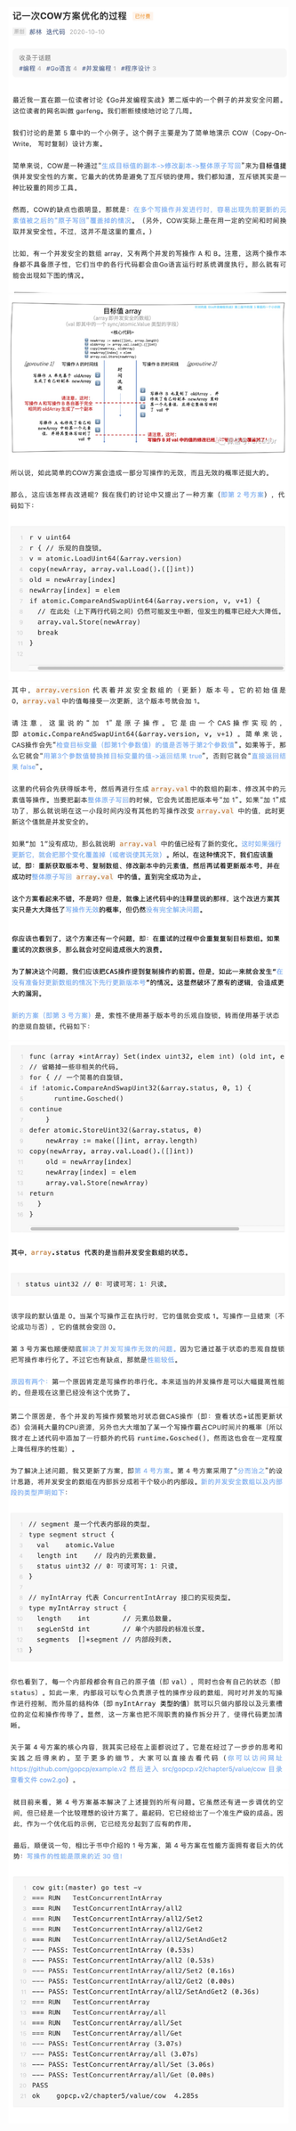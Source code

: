 ![img.png](img.png)<br/>
![img_1.png](img_1.png)<br/>
![img_2.png](img_2.png)<br/>
![img_3.png](img_3.png)<br/>
![img_4.png](img_4.png)<br/>
![img_5.png](img_5.png)<br/>